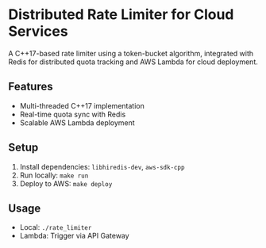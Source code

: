 # Distributed Rate Limiter for Cloud Services
A C++17-based rate limiter using a token-bucket algorithm, integrated with Redis for distributed quota tracking and AWS Lambda for cloud deployment.

## Features
- Multi-threaded C++17 implementation
- Real-time quota sync with Redis
- Scalable AWS Lambda deployment

## Setup
1. Install dependencies: `libhiredis-dev`, `aws-sdk-cpp`
2. Run locally: `make run`
3. Deploy to AWS: `make deploy`

## Usage
- Local: `./rate_limiter`
- Lambda: Trigger via API Gateway
